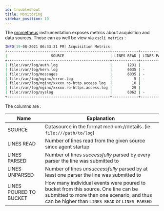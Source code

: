 ```yaml
---
id: troubleshout
title: Monitoring
sidebar_position: 10
---
```


The [prometheus]({{TBD}}) instrumentation exposes metrics about acquisition and data sources.
Those can as well be view via `cscli metrics` :

```bash
INFO[19-08-2021 06:33:31 PM] Acquisition Metrics:                         
+-----------------------------------------------+------------+--------------+----------------+------------------------+
|                    SOURCE                     | LINES READ | LINES PARSED | LINES UNPARSED | LINES POURED TO BUCKET |
+-----------------------------------------------+------------+--------------+----------------+------------------------+
| file:/var/log/auth.log                        |       1231 |          580 |            651 |                    896 |
| file:/var/log/kern.log                        |       6035 | -            |           6035 | -                      |
| file:/var/log/messages                        |       6035 | -            |           6035 | -                      |
| file:/var/log/nginx/error.log                 |          5 | -            |              5 | -                      |
| file:/var/log/nginx/xxxxx.ro-http.access.log  |         10 |            5 |              5 |                     11 |
| file:/var/log/nginx/xxxxx.ro-https.access.log |         29 |           29 | -              |                     30 |
| file:/var/log/syslog                          |       6062 | -            |           6062 | -                      |
+-----------------------------------------------+------------+--------------+----------------+------------------------+

```

The columns are :


| Name | Explanation |
|------|-------------|
| SOURCE | Datasource in the format medium://details. (ie. `file:///path/to/log`) |
| LINES READ | Number of lines read from the given source since agent startup |
| LINES PARSED |  Number of lines *successfully* parsed by every parser the line was submitted to |
| LINES UNPARSED | Number of lines *unsuccessfully* parsed by at least one parser the line was submitted to |
| LINES POURED TO BUCKET | How many individual events were poured to bucket from this source. One line can be submitted to more than one scenario, and thus can be higher than `LINES READ` or `LINES PARSED` |

